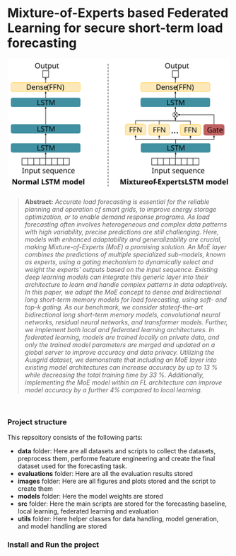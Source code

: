# Mixture-of-Experts based Federated Learning for secure short-term load forecasting

![image description](images/Figure1.svg)

> **Abstract:**
> *Accurate load forecasting is essential for the reliable planning and operation of smart grids, to improve energy storage optimization, or to enable demand response programs. As load forecasting often involves heterogeneous and complex data patterns with high variability, precise predictions are still challenging. Here, models with enhanced adaptability and generalizability are crucial, making Mixture-of-Experts (MoE) a promising solution. An MoE layer combines the predictions of multiple specialized sub-models, known as experts, using a gating mechanism to dynamically select and weight the experts' outputs based on the input sequence. Existing deep learning models can integrate this generic layer into their architecture to learn and handle complex patterns in data adaptively. In this paper, we adopt the MoE concept to dense and bidirectional long short-term memory models for load forecasting, using soft- and top-k gating. As our benchmark, we consider stateof-the-art bidirectional long short-term memory models, convolutional neural networks, residual neural networks, and transformer models. Further, we implement both local and federated learning architectures. In federated learning, models are trained locally on private data, and only the trained model parameters are merged and updated on a global server to improve accuracy and data privacy. Utilizing the Ausgrid dataset, we demonstrate that including an MoE layer into existing model architectures can increase accuracy by up to 13 % while decreasing the total training time by 33 %. Additionally, implementing the MoE model within an FL architecture can improve model accuracy by a further 4% compared to local learning.*
<br />

### Project structure
This repsoitory consists of the following parts: 
- **data** folder: Here are all datasets and scripts to collect the datasets, preprocess them, performe feature engineering and create the final dataset used for the forecasting task.
- **evaluations** folder: Here are all the evaluation results stored
- **images** folder: Here are all figures and plots stored and the script to create them
- **models** folder: Here the model weights are stored
- **src** folder: Here the main scripts are stored for the forecasting baseline, local learning, federated learning and evaluation
- **utils** folder: Here helper classes for data handling, model generation, and model handling are stored


### Install and Run the project 
